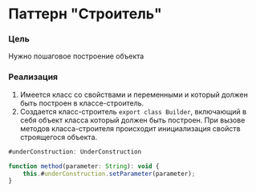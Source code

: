 # Паттерн "Строитель"

### Цель

Нужно пошаговое построение объекта

### Реализация

1. Имеется класс со свойствами и переменными и который должен быть построен в классе-строитель.
2. Создается класс-строитель ``export class Builder``, включающий в себя объект класса который должен быть построен.
   При вызове методов класса-строителя происходит инициализация свойств строящегося объекта.

````js
#underConstruction: UnderConstruction

function method(parameter: String): void {
    this.#underConstruction.setParameter(parameter);
}
````